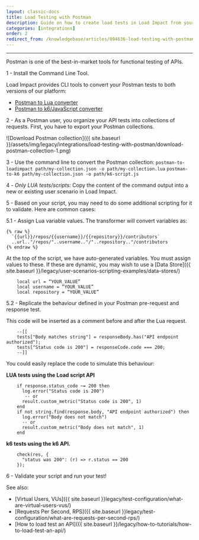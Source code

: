 ```yaml
---
layout: classic-docs
title: Load Testing with Postman
description: Guide on how to create load tests in Load Impact from your Postman collections
categories: [integrations]
order: 2
redirect_from: /knowledgebase/articles/894636-load-testing-with-postman
---
```


***

Postman is one of the best-in-market tools for functional testing of APIs.


1 - Install the Command Line Tool.

  Load Impact provides CLI tools to convert your Postman tests to both versions of our platform:

  - [Postman to Lua converter](https://github.com/loadimpact/postman-to-loadimpact#installation-and-usage)
  - [Postman to k6/JavaScript converter](https://github.com/loadimpact/postman-to-k6#installation-and-usage)


2 - As a Postman user, you organize your API tests into collections of requests. First, you have to export your Postman collections.

  ![Download Postman collection]({{ site.baseurl }}/assets/img/legacy/integrations/load-testing-with-postman/download-postman-collection-1.png)


3 - Use the command line to convert the Postman collection:
  `postman-to-loadimpact path/my-collection.json -o path/my-collection.lua`
  `postman-to-k6 path/my-collection.json -o path/k6-script.js`

4 - _Only LUA tests/scripts:_ Copy the content of the command output into a new or existing user scenario in Load Impact.

5 - Based on your script, you may need to do some additional scripting for it to validate. Here are common cases:

  5.1  -  Assign Lua variable values.
    The transformer will convert variables as:

  ```
  {% raw %}
    `{{url}}/repos/{{username}}/{{repository}}/contributors`
    ..url.."/repos/"..username.."/"..repository.."/contributors
  {% endraw %}
  ```


  At the top of the script, we have auto-generated variables. You must assign values to these. If these are dynamic, you may wish to use a [Data Store]({{ site.baseurl }}/legacy/user-scenarios-scripting-examples/data-stores/)

  ```
      local url = “YOUR_VALUE”
      local username = “YOUR_VALUE”
      local repository = “YOUR_VALUE”
  ```

  5.2  -  Replicate the behaviour defined in your Postman pre-request and response test.

  This code will be inserted as a comment before and after the Lua request.
  ```
      --[[
      tests["Body matches string"] = responseBody.has("API endpoint authorized");
      tests["Status code is 200"] = responseCode.code === 200;
      --]]
  ```
  You could easily replace the code to simulate this behaviour:


  **LUA tests using the Load script API**
  ```
      if response.status_code ~= 200 then
        log.error("Status code is 200")
         -- or
        result.custom_metric("Status code is 200", 1)
      end
      if not string.find(response.body, "API endpoint authorized") then
        log.error("Body does not match")
        -- or
        result.custom_metric("Body does not match", 1)
      end
  ```

  **k6 tests using the k6 API.**
  ```
      check(res, {
        "status was 200": (r) => r.status == 200
      });
  ```
6 - Validate your script and run your test!



See also:
- [Virtual Users, VUs]({{ site.baseurl }}legacy/test-configuration/what-are-virtual-users-vus/)
- [Requests Per Second, RPS]({{ site.baseurl }}legacy/test-configuration/what-are-requests-per-second-rps/)
- [How to load test an API]({{ site.baseurl }}/legacy/how-to-tutorials/how-to-load-test-an-api/)
